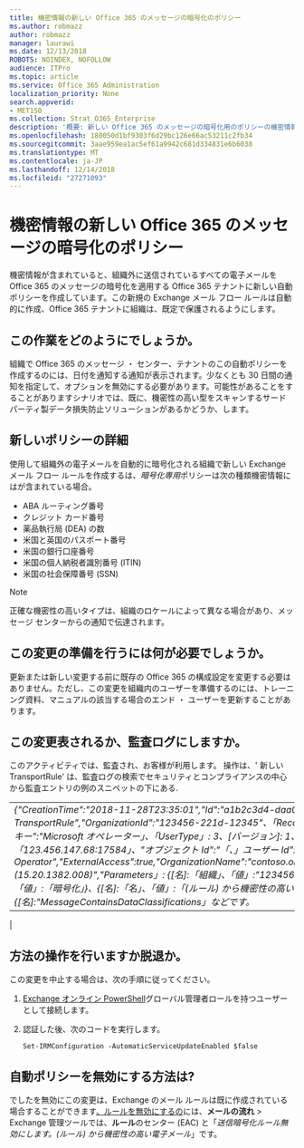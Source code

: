 ```yaml
---
title: 機密情報の新しい Office 365 のメッセージの暗号化のポリシー
ms.author: robmazz
author: robmazz
manager: laurawi
ms.date: 12/13/2018
ROBOTS: NOINDEX, NOFOLLOW
audience: ITPro
ms.topic: article
ms.service: Office 365 Administration
localization_priority: None
search.appverid:
- MET150
ms.collection: Strat_O365_Enterprise
description: '概要: 新しい Office 365 のメッセージの暗号化用のポリシーの機密情報。'
ms.openlocfilehash: 180050d1bf9303f6d29bc126e66ac53211c2fb34
ms.sourcegitcommit: 3aae959ea1ac5ef61a9942c681d334831e6b6038
ms.translationtype: MT
ms.contentlocale: ja-JP
ms.lasthandoff: 12/14/2018
ms.locfileid: "27271093"
---
```

# <a name="new-office-365-message-encryption-policy-for-sensitive-information"></a>機密情報の新しい Office 365 のメッセージの暗号化のポリシー

機密情報が含まれていると、組織外に送信されているすべての電子メールを Office 365 のメッセージの暗号化を適用する Office 365 テナントに新しい自動ポリシーを作成しています。この新規の Exchange メール フロー ルールは自動的に作成、Office 365 テナントに組織は、既定で保護されるようにします。

## <a name="how-will-this-work"></a>この作業をどのようにでしょうか。

組織で Office 365 のメッセージ ・ センター、テナントのこの自動ポリシーを作成するのには、日付を通知する通知が表示されます。少なくとも 30 日間の通知を指定して、オプションを無効にする必要があります。可能性があることをすることがありますシナリオでは、既に、機密性の高い型をスキャンするサード パーティ製データ損失防止ソリューションがあるかどうか、します。

## <a name="new-policy-details"></a>新しいポリシーの詳細

使用して組織外の電子メールを自動的に暗号化される組織で新しい Exchange メール フロー ルールを作成するは、*暗号化専用*ポリシーは次の種類機密情報にはが含まれている場合。

- ABA ルーティング番号
- クレジット カード番号
- 薬品執行局 (DEA) の数
- 米国と英国のパスポート番号
- 米国の銀行口座番号
- 米国の個人納税者識別番号 (ITIN)
- 米国の社会保障番号 (SSN)

> [!Note]
> 正確な機密性の高いタイプは、組織のロケールによって異なる場合があり、メッセージ センターからの通知で伝達されます。

## <a name="what-do-i-need-to-do-to-prepare-for-this-change"></a>この変更の準備を行うには何が必要でしょうか。

更新または新しい変更する前に既存の Office 365 の構成設定を変更する必要はありません。ただし、この変更を組織内のユーザーを準備するのには、トレーニング資料、マニュアルの該当する場合のエンド ・ ユーザーを更新することがあります。

## <a name="how-will-this-change-be-represented-in-the-audit-log"></a>この変更表されるか、監査ログにしますか。

このアクティビティでは、監査され、お客様が利用します。 操作は、' 新しい TransportRule' は、監査ログの検索でセキュリティとコンプライアンスの中心から監査エントリの例のスニペットの下にある.

|     |
| --- |
| *{"CreationTime":"2018-11-28T23:35:01","Id":"a1b2c3d4-daa0-4c4f-a019-03a1234a1b0c","Operation":"New-TransportRule","OrganizationId":"123456-221d-12345"、「RecordType」: 1 の場合、"ResultStatus":"True"、"ユーザーのキー":"Microsoft オペレーター」、「UserType」: 3、[バージョン]: 1、「ワークロード」:「交換」、"ClientIP":「123.456.147.68:17584」、"オブジェクト Id":"「、」ユーザー Id":"マイクロソフトの Operator","ExternalAccess":true,"OrganizationName":"contoso.onmicrosoft.com","OriginatingServer":"CY4PR13MBXXXX (15.20.1382.008)","Parameters」: {[名]:「組織」、「値」:"123456 221 d-12346"{[名]:"ApplyRightsProtectionTemplate"、「値」:「暗号化」}、{[名]:「名」、「値」:「(ルール) から機密性の高い電子メールを送信を暗号化する」}、{[名]:"MessageContainsDataClassifications」などです。*
 |

## <a name="how-do-i-opt-out"></a>方法の操作を行いますか脱退か。

この変更を中止する場合は、次の手順に従ってください。

1. [Exchange オンライン PowerShell](https://aka.ms/exopowershell)グローバル管理者ロールを持つユーザーとして接続します。
2.  認証した後、次のコードを実行します。

    ```
    Set-IRMConfiguration -AutomaticServiceUpdateEnabled $false
    ```

## <a name="how-do-i-disable-the-automatic-policy"></a>自動ポリシーを無効にする方法は?

でしたを無効にこの変更は、Exchange のメール ルールは既に作成されている場合することができます[、ルールを無効にするの](https://docs.microsoft.com/exchange/security-and-compliance/mail-flow-rules/manage-mail-flow-rules#enable-or-disable-a-mail-flow-rule)には、**メールの流れ** > Exchange 管理ツールでは、**ルール**のセンター (EAC) と「*送信暗号化ルール無効にします。(ルール) から機密性の高い電子メール*」です。
